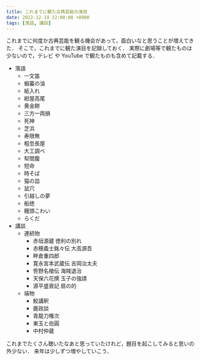 ```yaml
---
title: これまでに観た古典芸能の演目
date: 2022-12-19 22:00:00 +0900
tags: [落語, 講談]
---
```

これまでに何度か古典芸能を観る機会があって，面白いなと思うことが増えてきた．
そこで，これまでに観た演目を記録しておく．
実際に劇場等で観たものは少ないので，テレビ や YouTube で観たものも含めて記載する．

- 落語
    - 一文笛
    - 蝦蟇の油
    - 紙入れ
    - 紺屋高尾
    - 黄金餅
    - 三方一両損
    - 死神
    - 芝浜
    - 寿限無
    - 粗忽長屋
    - 大工調べ
    - 幇間腹
    - 短命
    - 時そば
    - 猫の皿
    - 鼠穴
    - 引越しの夢
    - 船徳
    - 饅頭こわい
    - らくだ
- 講談
    - 連続物
        - 赤垣源蔵 徳利の別れ
        - 赤穂義士銘々伝 大高源吾
        - 畔倉重四郎
        - 寛永宮本武蔵伝 吉岡治太夫
        - 笹野名槍伝 海賊退治
        - 天保六花撰 玉子の強請
        - 源平盛衰記 扇の的
    - 端物
        - 鮫講釈
        - 鹿政談
        - 青龍刀権次
        - 東玉と伯圓
        - 中村仲蔵

これまでたくさん聴いたなあと思っていたけれど，題目を起こしてみると思いの外少ない．
来年は少しずつ増やしていこう．

